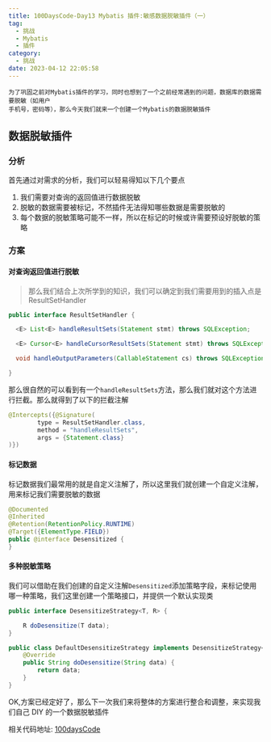 ```yaml
---
title: 100DaysCode-Day13 Mybatis 插件:敏感数据脱敏插件（一）
tag:
  - 挑战
  - Mybatis
  - 插件
category:
  - 挑战
date: 2023-04-12 22:05:58
---
```


    为了巩固之前对Mybatis插件的学习，同时也想到了一个之前经常遇到的问题，数据库的数据需要脱敏（如用户
    手机号，密码等），那么今天我们就来一个创建一个Mybatis的数据脱敏插件

## 数据脱敏插件

### 分析

首先通过对需求的分析，我们可以轻易得知以下几个要点

1. 我们需要对查询的返回值进行数据脱敏
2. 脱敏的数据需要被标记，不然插件无法得知哪些数据是需要脱敏的
3. 每个数据的脱敏策略可能不一样，所以在标记的时候或许需要预设好脱敏的策略

### 方案

#### 对查询返回值进行脱敏

> 那么我们结合上次所学到的知识，我们可以确定到我们需要用到的插入点是 ResultSetHandler

```java
public interface ResultSetHandler {

  <E> List<E> handleResultSets(Statement stmt) throws SQLException;

  <E> Cursor<E> handleCursorResultSets(Statement stmt) throws SQLException;

  void handleOutputParameters(CallableStatement cs) throws SQLException;

}
```

那么很自然的可以看到有一个`handleResultSets`方法，那么我们就对这个方法进行拦截。那么就得到了以下的拦截注解

```java
@Intercepts({@Signature(
        type = ResultSetHandler.class,
        method = "handleResultSets",
        args = {Statement.class}
)})
```

#### 标记数据

标记数据我们最常用的就是自定义注解了，所以这里我们就创建一个自定义注解，用来标记我们需要脱敏的数据

```java
@Documented
@Inherited
@Retention(RetentionPolicy.RUNTIME)
@Target({ElementType.FIELD})
public @interface Desensitized {
}
```

#### 多种脱敏策略

我们可以借助在我们创建的自定义注解`Desensitized`添加策略字段，来标记使用哪一种策略，我们这里创建一个策略接口，并提供一个默认实现类

```java
public interface DesensitizeStrategy<T, R> {

    R doDesensitize(T data);
}

public class DefaultDesensitizeStrategy implements DesensitizeStrategy<String, String> {
    @Override
    public String doDesensitize(String data) {
        return data;
    }
}
```

OK,方案已经定好了，那么下一次我们来将整体的方案进行整合和调整，来实现我们自己 DIY 的一个数据脱敏插件

相关代码地址:
[100daysCode](https://github.com/dgjungleP/100days-code-round1)
